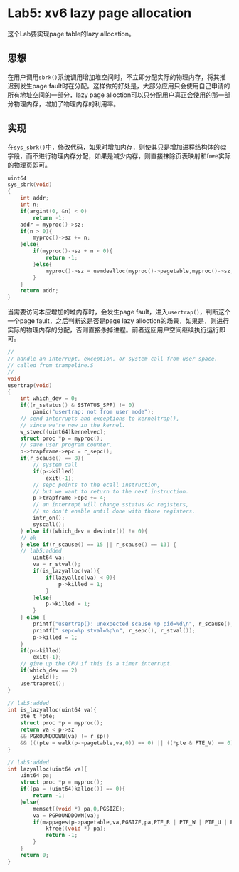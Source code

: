 # Lab5: xv6 lazy page allocation
这个Lab要实现page table的lazy allocation。
## 思想
在用户调用`sbrk()`系统调用增加堆空间时，不立即分配实际的物理内存，将其推迟到发生page fault时在分配。这样做的好处是，大部分应用只会使用自己申请的所有地址空间的一部分，lazy page alloction可以只分配用户真正会使用的那一部分物理内存，增加了物理内存的利用率。
## 实现
在`sys_sbrk()`中，修改代码，如果时增加内存，则使其只是增加进程结构体的sz字段，而不进行物理内存分配，如果是减少内存，则直接抹除页表映射和free实际的物理页即可。

```c
uint64
sys_sbrk(void)
{
    int addr;
    int n;
    if(argint(0, &n) < 0)
        return -1;
    addr = myproc()->sz;
    if(n > 0){
        myproc()->sz += n;
    }else{
        if(myproc()->sz + n < 0){
            return -1;
        }else{
            myproc()->sz = uvmdealloc(myproc()->pagetable,myproc()->sz,myproc()->sz + n);
        }
    }
    return addr;
}
```
当需要访问本应增加的堆内存时，会发生page fault，进入`usertrap()`，判断这个一个page fault，之后判断这是否是page lazy alloction的场景，如果是，则进行实际的物理内存的分配，否则直接杀掉进程。前者返回用户空间继续执行运行即可。

```c
//
// handle an interrupt, exception, or system call from user space.
// called from trampoline.S
//
void
usertrap(void)
{
    int which_dev = 0;
    if((r_sstatus() & SSTATUS_SPP) != 0)
        panic("usertrap: not from user mode");
    // send interrupts and exceptions to kerneltrap(),
    // since we're now in the kernel.
    w_stvec((uint64)kernelvec);
    struct proc *p = myproc();
    // save user program counter.
    p->trapframe->epc = r_sepc();
    if(r_scause() == 8){
        // system call
        if(p->killed)
            exit(-1);
        // sepc points to the ecall instruction,
        // but we want to return to the next instruction.
        p->trapframe->epc += 4;
        // an interrupt will change sstatus &c registers,
        // so don't enable until done with those registers.
        intr_on();
        syscall();
    } else if((which_dev = devintr()) != 0){
    // ok
    } else if(r_scause() == 15 || r_scause() == 13) {
    // lab5:added
        uint64 va;
        va = r_stval();
        if(is_lazyalloc(va)){
            if(lazyalloc(va) < 0){
                p->killed = 1;
            }
        }else{
            p->killed = 1;
        }
    } else {
        printf("usertrap(): unexpected scause %p pid=%d\n", r_scause(), p->pid);
        printf(" sepc=%p stval=%p\n", r_sepc(), r_stval());
        p->killed = 1;
    }
    if(p->killed)
        exit(-1);
    // give up the CPU if this is a timer interrupt.
    if(which_dev == 2)
        yield();
    usertrapret();
}
```

```c
// lab5:added
int is_lazyalloc(uint64 va){
    pte_t *pte;
    struct proc *p = myproc();
    return va < p->sz
    && PGROUNDDOWN(va) != r_sp()
    && (((pte = walk(p->pagetable,va,0)) == 0) || ((*pte & PTE_V) == 0));
}

// lab5:added
int lazyalloc(uint64 va){
    uint64 pa;
    struct proc *p = myproc();
    if((pa = (uint64)kalloc()) == 0){
        return -1;
    }else{
        memset((void *) pa,0,PGSIZE);
        va = PGROUNDDOWN(va);
        if(mappages(p->pagetable,va,PGSIZE,pa,PTE_R | PTE_W | PTE_U | PTE_X) != 0){
            kfree((void *) pa);
            return -1;
        }
    }
    return 0;
}
```
